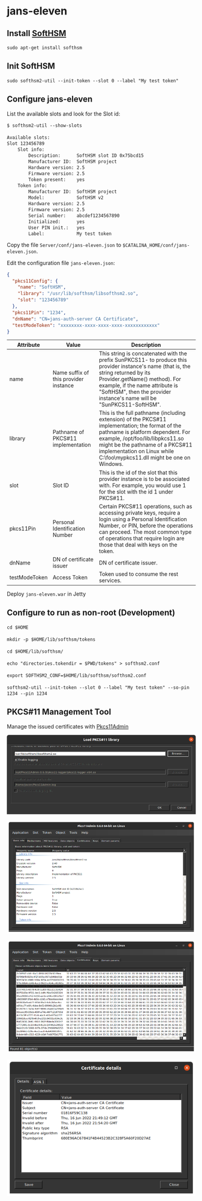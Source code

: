 # jans-eleven

## Install [SoftHSM](https://www.opendnssec.org/softhsm/)

```shell
sudo apt-get install softhsm
```

## Init SoftHSM

```shell
sudo softhsm2-util --init-token --slot 0 --label "My test token"
```

## Configure jans-eleven

List the available slots and look for the Slot id:

```shell
$ softhsm2-util --show-slots

Available slots:
Slot 123456789
    Slot info:
        Description:      SoftHSM slot ID 0x75bcd15
        Manufacturer ID:  SoftHSM project
        Hardware version: 2.5
        Firmware version: 2.5
        Token present:    yes
    Token info:
        Manufacturer ID:  SoftHSM project
        Model:            SoftHSM v2
        Hardware version: 2.5
        Firmware version: 2.5
        Serial number:    abcdef1234567890
        Initialized:      yes
        User PIN init.:   yes
        Label:            My test token
```

Copy the file ```Server/conf/jans-eleven.json``` to ```$CATALINA_HOME/conf/jans-eleven.json```.

Edit the configuration file ```jans-eleven.json```:

```json
{
  "pkcs11Config": {
    "name": "SoftHSM",
    "library": "/usr/lib/softhsm/libsofthsm2.so",
    "slot": "123456789"
  },
  "pkcs11Pin": "1234",
  "dnName": "CN=jans-auth-server CA Certificate",
  "testModeToken": "xxxxxxxx-xxxx-xxxx-xxxx-xxxxxxxxxxxx"
}
```

Attribute     | Value                                 | Description
--------------|---------------------------------------|-----------------------------------------------------------------
name          | Name suffix of this provider instance | This string is concatenated with the prefix SunPKCS11- to produce this provider instance's name (that is, the string returned by its Provider.getName() method). For example, if the name attribute is "SoftHSM", then the provider instance's name will be "SunPKCS11-SoftHSM".
library       | Pathname of PKCS#11 implementation    | This is the full pathname (including extension) of the PKCS#11 implementation; the format of the pathname is platform dependent. For example, /opt/foo/lib/libpkcs11.so might be the pathname of a PKCS#11 implementation on Linux while C:\foo\mypkcs11.dll might be one on Windows.
slot          | Slot ID                               | This is the id of the slot that this provider instance is to be associated with. For example, you would use 1 for the slot with the id 1 under PKCS#11.
pkcs11Pin     | Personal Identification Number        | Certain PKCS#11 operations, such as accessing private keys, require a login using a Personal Identification Number, or PIN, before the operations can proceed. The most common type of operations that require login are those that deal with keys on the token.
dnName        | DN of certificate issuer              | DN of certificate issuer.
testModeToken | Access Token                          | Token used to consume the rest services.

Deploy ```jans-eleven.war``` in Jetty

## Configure to run as non-root (Development)

```shell
cd $HOME

mkdir -p $HOME/lib/softhsm/tokens

cd $HOME/lib/softhsm/

echo "directories.tokendir = $PWD/tokens" > softhsm2.conf

export SOFTHSM2_CONF=$HOME/lib/softhsm/softhsm2.conf

softhsm2-util --init-token --slot 0 --label "My test token" --so-pin 1234 --pin 1234
```

## PKCS#11 Management Tool

Manage the issued certificates with [Pkcs11Admin](https://www.pkcs11admin.net/) 

![Load PKCS#11 Library](./docs/00-Load-PKCS11-Library.png)

![Pkcs11Admin Basic Info](./docs/01-Pkcs11Admin-BasicInfo.png)

![Pkcs11Admin Certificates](./docs/02-Pkcs11Admin-Certificates.png)

![Certificate Details](./docs/03-CertificateDetails.png)